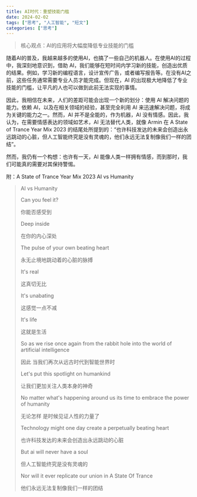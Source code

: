```yaml
---
title: AI时代：重塑技能门槛
date: 2024-02-02
tags: ["思考", "人工智能", "短文"]
categories: ["思考"]
---
```


>核心观点：AI的应用将大幅度降低专业技能的门槛

随着AI的普及，我越来越多的使用AI，也搞了一些自己的机器人。在使用AI的过程中，我深刻地意识到，借助 AI，我们能够在短时间内学习新的技能，创造出优质的结果。例如，学习新的编程语言，设计宣传广告，或者编写报告等。在没有AI之前，这些任务通常需要专业人员才能完成。但现在，AI 的出现极大地降低了专业技能的门槛，让平凡的人也可以做到此前无法实现的事情。

因此，我相信在未来，人们的差距可能会出现一个新的划分：使用 AI 解决问题的能力。依赖 AI，以及在相关领域的经验，甚至完全利用 AI 来迅速解决问题，将成为关键的能力之一。然而，AI 并不是全能的，作为机器，AI 没有情感。因此，我认为，在需要情感表达的领域如艺术，AI 无法替代人类，就像 Armin 在 A State of Trance Year Mix 2023 的结尾处所提到的：“也许科技发达的未来会创造出永远跳动的心脏，但人工智能终究是没有灵魂的，他们永远无法复制像我们一样的团结”。

然而，我仍有一个构想：也许有一天，AI 能像人类一样拥有情感，而到那时，我们可能真的需要对其保持警惕。

附：A State of Trance Year Mix 2023 AI vs Humanity


>AI vs Humanity
>
>Can you feel it?
>
>你能否感受到
>
>Deep inside
>
>在你的内心深处
>
>The pulse of your own beating heart
>
>永无止境地跳动着的心脏的脉搏
>
>It's real
>
>这真切无比
>
>It's unabating
>
>这感觉一点不减
>
>It's life
>
>这就是生活
>
>So as we rise once again from the rabbit hole into the world of artificial intelligence
>
>因此 当我们再次从远古时代到智能世界时
>
>Let's put this spotlight on humankind
>
>让我们更加关注人类本身的神奇
>
>No matter what's happening around us its time to embrace the power of humanity
>
>无论怎样 是时候见证人性的力量了
>
>Technology might one day create a perpetually beating heart
>
>也许科技发达的未来会创造出永远跳动的心脏
>
>But ai will never have a soul
>
>但人工智能终究是没有灵魂的
>
>Nor will it ever replicate our union in A State Of Trance
>
>他们永远无法复制像我们一样的团结
